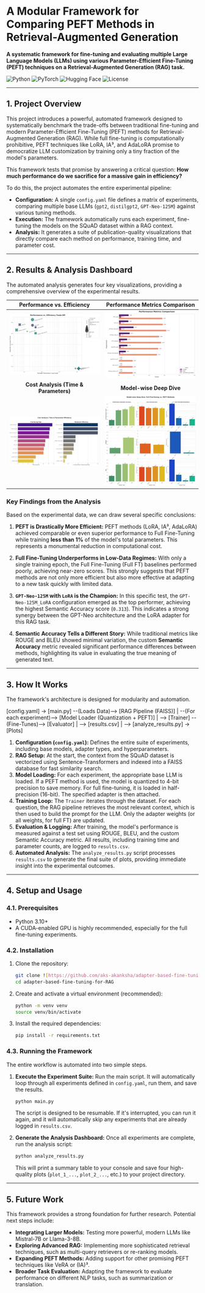 # A Modular Framework for Comparing PEFT Methods in Retrieval-Augmented Generation

**A systematic framework for fine-tuning and evaluating multiple Large Language Models (LLMs) using various Parameter-Efficient Fine-Tuning (PEFT) techniques on a Retrieval-Augmented Generation (RAG) task.**

![Python](https://img.shields.io/badge/Python-3.10%2B-blue?style=for-the-badge&logo=python)
![PyTorch](https://img.shields.io/badge/PyTorch-2.0%2B-orange?style=for-the-badge&logo=pytorch)
![Hugging Face](https://img.shields.io/badge/%F0%9F%A4%97%20Hugging%20Face-Transformers%20%7C%20PEFT-yellow?style=for-the-badge)
![License](https://img.shields.io/badge/License-MIT-green?style=for-the-badge)

---

## 1. Project Overview

This project introduces a powerful, automated framework designed to systematically benchmark the trade-offs between traditional fine-tuning and modern Parameter-Efficient Fine-Tuning (PEFT) methods for Retrieval-Augmented Generation (RAG). While full fine-tuning is computationally prohibitive, PEFT techniques like LoRA, IA³, and AdaLoRA promise to democratize LLM customization by training only a tiny fraction of the model's parameters.

This framework tests that promise by answering a critical question: **How much performance do we sacrifice for a massive gain in efficiency?**

To do this, the project automates the entire experimental pipeline:
- **Configuration:** A single `config.yaml` file defines a matrix of experiments, comparing multiple base LLMs (`gpt2`, `distilgpt2`, `GPT-Neo-125M`) against various tuning methods.
- **Execution:** The framework automatically runs each experiment, fine-tuning the models on the SQuAD dataset within a RAG context.
- **Analysis:** It generates a suite of publication-quality visualizations that directly compare each method on performance, training time, and parameter cost.

---

## 2. Results & Analysis Dashboard

The automated analysis generates four key visualizations, providing a comprehensive overview of the experimental results.

| Performance vs. Efficiency | Performance Metrics Comparison |
| :---: | :---: |
| ![Performance vs Efficiency](plot_1_performance_vs_efficiency.png) | ![Performance Comparison](plot_2_performance_comparison.png) |
| **Cost Analysis (Time & Parameters)** | **Model-wise Deep Dive** |
| ![Computation Cost](plot_3_cost_comparison.png) | ![Model-wise Comparison](plot_4_model_deep_dive.png) |

### Key Findings from the Analysis

Based on the experimental data, we can draw several specific conclusions:

1.  **PEFT is Drastically More Efficient:** PEFT methods (LoRA, IA³, AdaLoRA) achieved comparable or even superior performance to Full Fine-Tuning while training **less than 1%** of the model's total parameters. This represents a monumental reduction in computational cost.

2.  **Full Fine-Tuning Underperforms in Low-Data Regimes:** With only a single training epoch, the Full Fine-Tuning (Full FT) baselines performed poorly, achieving near-zero scores. This strongly suggests that PEFT methods are not only more efficient but also more effective at adapting to a new task quickly with limited data.

3.  **`GPT-Neo-125M` with `LoRA` is the Champion:** In this specific test, the `GPT-Neo-125M_LoRA` configuration emerged as the top performer, achieving the highest Semantic Accuracy score (`0.313`). This indicates a strong synergy between the GPT-Neo architecture and the LoRA adapter for this RAG task.

4.  **Semantic Accuracy Tells a Different Story:** While traditional metrics like ROUGE and BLEU showed minimal variation, the custom **Semantic Accuracy** metric revealed significant performance differences between methods, highlighting its value in evaluating the true meaning of generated text.

---

## 3. How It Works

The framework's architecture is designed for modularity and automation.


[config.yaml] -> [main.py] --(Loads Data)--> [RAG Pipeline (FAISS)]
|
--(For each experiment)--> [Model Loader (Quantization + PEFT)] | --> [Trainer] --(Fine-Tunes)--> [Evaluator]
|
--> [results.csv] | --> [analyze_results.py] -> [Plots]


1.  **Configuration (`config.yaml`):** Defines the entire suite of experiments, including base models, adapter types, and hyperparameters.
2.  **RAG Setup:** At the start, the context from the SQuAD dataset is vectorized using Sentence-Transformers and indexed into a FAISS database for fast similarity search.
3.  **Model Loading:** For each experiment, the appropriate base LLM is loaded. If a PEFT method is used, the model is quantized to 4-bit precision to save memory. For full fine-tuning, it is loaded in half-precision (16-bit). The specified adapter is then attached.
4.  **Training Loop:** The `Trainer` iterates through the dataset. For each question, the RAG pipeline retrieves the most relevant context, which is then used to build the prompt for the LLM. Only the adapter weights (or all weights, for full FT) are updated.
5.  **Evaluation & Logging:** After training, the model's performance is measured against a test set using ROUGE, BLEU, and the custom Semantic Accuracy metric. All results, including training time and parameter counts, are logged to `results.csv`.
6.  **Automated Analysis:** The `analyze_results.py` script processes `results.csv` to generate the final suite of plots, providing immediate insight into the experimental outcomes.

---

## 4. Setup and Usage

### 4.1. Prerequisites
- Python 3.10+
- A CUDA-enabled GPU is highly recommended, especially for the full fine-tuning experiments.

### 4.2. Installation
1.  Clone the repository:
    ```bash
    git clone ![https://github.com/aks-akanksha/adapter-based-fine-tuning-for-RAG.git](https://github.com/aks-akanksha/adapter-based-fine-tuning-for-RAG.git)
    cd adapter-based-fine-tuning-for-RAG
    ```
2.  Create and activate a virtual environment (recommended):
    ```bash
    python -m venv venv
    source venv/bin/activate
    ```
3.  Install the required dependencies:
    ```bash
    pip install -r requirements.txt
    ```

### 4.3. Running the Framework

The entire workflow is automated into two simple steps.

1.  **Execute the Experiment Suite:**
    Run the main script. It will automatically loop through all experiments defined in `config.yaml`, run them, and save the results.
    ```bash
    python main.py
    ```
    The script is designed to be resumable. If it's interrupted, you can run it again, and it will automatically skip any experiments that are already logged in `results.csv`.

2.  **Generate the Analysis Dashboard:**
    Once all experiments are complete, run the analysis script:
    ```bash
    python analyze_results.py
    ```
    This will print a summary table to your console and save four high-quality plots (`plot_1_...`, `plot_2_...`, etc.) to your project directory.

---

## 5. Future Work

This framework provides a strong foundation for further research. Potential next steps include:
-   **Integrating Larger Models:** Testing more powerful, modern LLMs like Mistral-7B or Llama-3-8B.
-   **Exploring Advanced RAG:** Implementing more sophisticated retrieval techniques, such as multi-query retrievers or re-ranking models.
-   **Expanding PEFT Methods:** Adding support for other promising PEFT techniques like VeRA or (IA)³.
-   **Broader Task Evaluation:** Adapting the framework to evaluate performance on different NLP tasks, such as summarization or translation.
